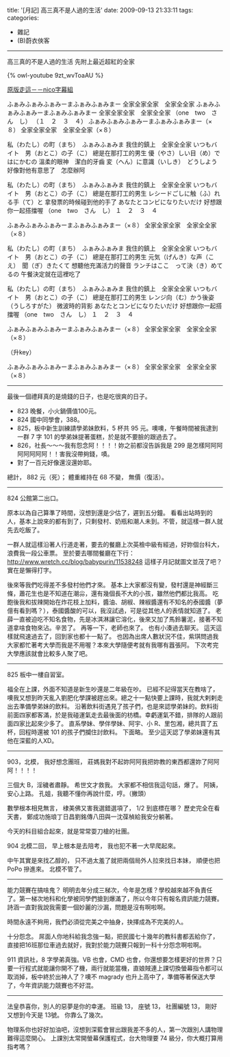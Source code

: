 title: '[月記] 高三真不是人過的生活'
date: 2009-09-13 21:33:11
tags:
categories:
- 雜記
- (B)蔚衣俠客
---

高三真的不是人過的生活
先附上最近超紅的全家

{% owl-youtube 9zt_wvToaAU %}

[原版走這－－nico字幕組](http://nico.pixnet.net/blog/post/29255796)

ふぁみふぁみふぁみーまふぁみふぁみまー
全家全家全家　全家全全家
ふぁみふぁみふぁみーまふぁみふぁみまー
全家全家全家　全家全全家
（one　two　さん　し）
（１　２　３　４）
ふぁみふぁみふぁみーまふぁみふぁみまー（×８）
全家全家全家　全家全全家（×８）

私（わたし）の町（まち）　ふぁみふぁみま
我住的鎮上　全家全全家
いつもバイト　男（おとこ）の子（こ）
總是在那打工的男生
優（やさ）しい目（め）で　はにかむの
溫柔的眼神　潔白的牙齒
変（へん）に意識（いしき）　どうしよう
好像對他有意思了　怎麼辦阿

私（わたし）の町（まち）　ふぁみふぁみま
我住的鎮上　全家全全家
いつもバイト　男（おとこ）の子（こ）
總是在那打工的男生
レシードごしに触（ふ）れる手（て）と
拿發票的時候碰到他的手了
あなたとコンビになりたいだけ
好想跟你一起搭擋喔
（one　two　さん　し）
１　２　３　４

ふぁみふぁみふぁみーまふぁみふぁみまー（×８）
全家全家全家　全家全全家（×８）

私（わたし）の町（まち）　ふぁみふぁみま
我住的鎮上　全家全全家
いつもバイト　男（おとこ）の子（こ）
總是在那打工的男生
元気（げんき）な声（こえ）　聞（ぎ）きたくて
想聽他充滿活力的聲音
ランチはここ　って決（き）めてるの
午餐決定就在這裡吃了

私（わたし）の町（まち）　ふぁみふぁみま
我住的鎮上　全家全全家
いつもバイト　男（おとこ）の子（こ）
總是在那打工的男生
レンジ向（む）かう後姿（うしろすがた）
微波時的背影
あなたとコンビになりたいだけ
好想跟你一起搭擋喔
（one　two　さん　し）
１　２　３　４

ふぁみふぁみふぁみーまふぁみふぁみまー（×８）
全家全家全家　全家全全家（×８）

（升key）

ふぁみふぁみふぁみーまふぁみふぁみまー（×８）
全家全家全家　全家全全家（×８）

<!-- more -->

----

最後一個禮拜真的是燒錢的日子，也是吃很爽的日子。

* 823 晚餐，小火鍋價值100元。
* 824 國中同學會，388。
* 825，板中新生訓練請學弟妹飲料，5 杯共 95 元。噢噢，午餐時間被我逮到一群 7 字 101 的學弟妹提著蛋糕，於是就不要臉的跟過去了。
* 826，社長～～～我有怨念阿！！！！妳之前都沒告訴我是 299 是怎樣阿阿阿阿阿阿阿阿！！害我沒帶夠錢，嘖。
* 對了一百元好像還沒還妳耶。

總計，
882 元（死）；
體重維持在 68 不變，
無價（復活）。

----

824 公館第二出口。

原本以為自己算準了時間，沒想到還是少估了，遲到五分鐘。
看看出站時到的人，基本上說來的都有到了，只剩發村、奶瓶和潮人未到。不管，就這樣一群人就先去吃飯了。

一群人就這樣沿著人行道走著，要去的餐廳上次英檢中級有經過，好妳個台科大，浪費我一段公車票。
至於要去哪間餐廳在下行：
http://www.wretch.cc/blog/babypurin/11538248
這樣子月記就圖文並茂了吧？實在是懶得打字。

後來等我們吃得差不多發村他們才來。
基本上大家都沒有變，發村還是神經斷三條，蕭花生也是不知道在潮尛，還有幾個長不大的小孩，雖然他們都比我高。
吃飽後我和拔辣開始在炸花枝上加料，醬油、胡椒、辣椒醬還有不知名的泰國醬（夢億有看到嗎？），泰國醬酸的可以，我沒試過，可是從其他人的表情就知道了。
老薛一直被迫吃不知名食物，先是冰淇淋讓它溶化，後來又加了馬鈴薯泥，接著不知道拿啥食物來沾。辛苦了。
再等一下，老師也來了。
也有小湊過去聊天。
這天這樣就飛速過去了，回到家也都十一點了。
也因為出席人數狀況不佳，紫琪問過我大家都忙著考大學而我是不用喔？本來大學隨便考就有我哪有囂張阿。
下次考完大學應該就會比較多人聚了吧。

----

825 板中一樓自習室。

福全在上課，外面不知道是新生吵還是二年級在吵。
已經不記得當天在教啥了，噢我又想到昨天亂入劉肥化學課被趕出來。總之十一點快要上課時，我就大剌剌走出去準備學弟妹的飲料。
沿著飲料街遇見了孩子們，也是來認學弟妹的。飲料街前面四家都客滿，於是我碰運氣走去最後面的枋橋。幸虧運氣不錯，排隊的人跟前面四家比起來少多了。
直系學妹、學伴學妹、阿宇、小 R、里包湘，總共買了五杯，回程時還被 101 的孩子們攔住討飲料。
下面略。
至少這天認了學弟妹還有其他在深藍的人XD。

----

903，北模，
我好想念團班，
莊媽我對不起妳阿阿我把妳教的東西都還妳了阿阿阿！！！！

三個大 B，淫穢者肅靜。
希世文才救我。
大家都不相信我這句話，爆了。
阿姨，安心上路。
孔姐，我聽不懂你再說什麼，哼。（撇頭）

數學根本相見無言，
棣美佛又害我選錯選項了，
1/2 到底標在哪？
歷史完全在看天書，
鄭成功施琅丁日昌劉銘傳八田與一沈葆楨給我安分躺著。

今天的科目組合起來，就是常常耍刀槍的社團。

904 北模二回，
早上根本是去陪考，
我也犯不著一大早爬起來。

中午其實是來找乙醇的，
只不過太羞了就把兩個局外人拉來找日本妹，
順便也把 PoPo 摻進來。
北模不管了。

----

能力競賽在搞啥鬼？
明明去年分成三梯次，今年是怎樣？學校越來越不負責任了。第一梯次地科和化學被同學們搶到爆滿了，所以今年只有報名資訊能力競賽。
詩涵一直對我說我需要一個妙麗的沙漏，問題是沒有啊啦啊。

時間永遠不夠用，我們必須從完美之中抽身，抉擇成為不完美的人。

十分怨念。
屌面人你地科給我念強一點，把民國七十幾年的教科書都丟給你了，直接把16班那位車過去就好，我對於能力競賽只報到一科十分怨念啊啦啊。

911 資訊社，8 字學弟真強。VB 也會，CMD 也會，你還想要怎樣更好的世界？只要一行程式就能讓你開不了機，兩行就能當機，直娘賊連上課切換螢幕指令都可以取消掉，板中終於出神人了？噢不 magrady 也升上高中了，準備等著保送大學了，今年資訊能力競賽也不好混。

----

法皇恭喜你，別人的惡夢是你的幸運。
班級 13，
座號 13，
社團編號 13，
剛好又想到今天是 13號。
你靠么了幾次。

物理系你也好好加油吧，沒想到深藍會冒出跟我差不多的人，第一次跟別人講物理難得這麼開心。
上課別太常開螢幕保護程式，台大物理要 74 級分，你大概打算用指考嗎？
